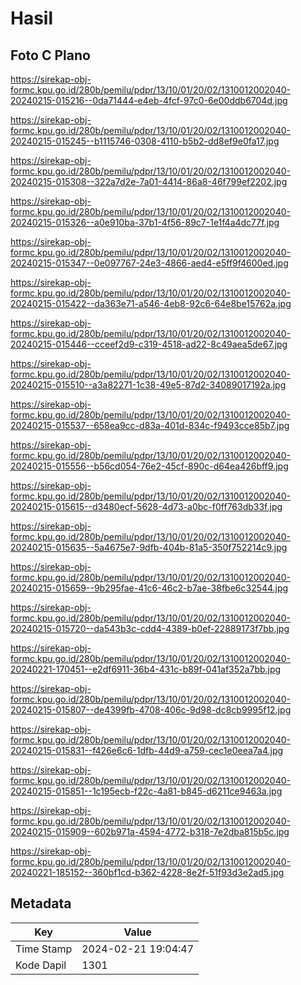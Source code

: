 # Hasil

## Foto C Plano

https://sirekap-obj-formc.kpu.go.id/280b/pemilu/pdpr/13/10/01/20/02/1310012002040-20240215-015216--0da71444-e4eb-4fcf-97c0-6e00ddb6704d.jpg

https://sirekap-obj-formc.kpu.go.id/280b/pemilu/pdpr/13/10/01/20/02/1310012002040-20240215-015245--b1115746-0308-4110-b5b2-dd8ef9e0fa17.jpg

https://sirekap-obj-formc.kpu.go.id/280b/pemilu/pdpr/13/10/01/20/02/1310012002040-20240215-015308--322a7d2e-7a01-4414-86a8-46f799ef2202.jpg

https://sirekap-obj-formc.kpu.go.id/280b/pemilu/pdpr/13/10/01/20/02/1310012002040-20240215-015326--a0e910ba-37b1-4f56-89c7-1e1f4a4dc77f.jpg

https://sirekap-obj-formc.kpu.go.id/280b/pemilu/pdpr/13/10/01/20/02/1310012002040-20240215-015347--0e097767-24e3-4866-aed4-e5ff9f4600ed.jpg

https://sirekap-obj-formc.kpu.go.id/280b/pemilu/pdpr/13/10/01/20/02/1310012002040-20240215-015422--da363e71-a546-4eb8-92c6-64e8be15762a.jpg

https://sirekap-obj-formc.kpu.go.id/280b/pemilu/pdpr/13/10/01/20/02/1310012002040-20240215-015446--cceef2d9-c319-4518-ad22-8c49aea5de67.jpg

https://sirekap-obj-formc.kpu.go.id/280b/pemilu/pdpr/13/10/01/20/02/1310012002040-20240215-015510--a3a82271-1c38-49e5-87d2-34089017192a.jpg

https://sirekap-obj-formc.kpu.go.id/280b/pemilu/pdpr/13/10/01/20/02/1310012002040-20240215-015537--658ea9cc-d83a-401d-834c-f9493cce85b7.jpg

https://sirekap-obj-formc.kpu.go.id/280b/pemilu/pdpr/13/10/01/20/02/1310012002040-20240215-015556--b56cd054-76e2-45cf-890c-d64ea426bff9.jpg

https://sirekap-obj-formc.kpu.go.id/280b/pemilu/pdpr/13/10/01/20/02/1310012002040-20240215-015615--d3480ecf-5628-4d73-a0bc-f0ff763db33f.jpg

https://sirekap-obj-formc.kpu.go.id/280b/pemilu/pdpr/13/10/01/20/02/1310012002040-20240215-015635--5a4675e7-9dfb-404b-81a5-350f752214c9.jpg

https://sirekap-obj-formc.kpu.go.id/280b/pemilu/pdpr/13/10/01/20/02/1310012002040-20240215-015659--9b295fae-41c6-46c2-b7ae-38fbe6c32544.jpg

https://sirekap-obj-formc.kpu.go.id/280b/pemilu/pdpr/13/10/01/20/02/1310012002040-20240215-015720--da543b3c-cdd4-4389-b0ef-22889173f7bb.jpg

https://sirekap-obj-formc.kpu.go.id/280b/pemilu/pdpr/13/10/01/20/02/1310012002040-20240221-170451--e2df6911-36b4-431c-b89f-041af352a7bb.jpg

https://sirekap-obj-formc.kpu.go.id/280b/pemilu/pdpr/13/10/01/20/02/1310012002040-20240215-015807--de4399fb-4708-406c-9d98-dc8cb9995f12.jpg

https://sirekap-obj-formc.kpu.go.id/280b/pemilu/pdpr/13/10/01/20/02/1310012002040-20240215-015831--f426e6c6-1dfb-44d9-a759-cec1e0eea7a4.jpg

https://sirekap-obj-formc.kpu.go.id/280b/pemilu/pdpr/13/10/01/20/02/1310012002040-20240215-015851--1c195ecb-f22c-4a81-b845-d6211ce9463a.jpg

https://sirekap-obj-formc.kpu.go.id/280b/pemilu/pdpr/13/10/01/20/02/1310012002040-20240215-015909--602b971a-4594-4772-b318-7e2dba815b5c.jpg

https://sirekap-obj-formc.kpu.go.id/280b/pemilu/pdpr/13/10/01/20/02/1310012002040-20240221-185152--360bf1cd-b362-4228-8e2f-51f93d3e2ad5.jpg


## Metadata

| Key        | Value               |
| ---------- | ------------------- |
| Time Stamp | 2024-02-21 19:04:47 |
| Kode Dapil | 1301                |



